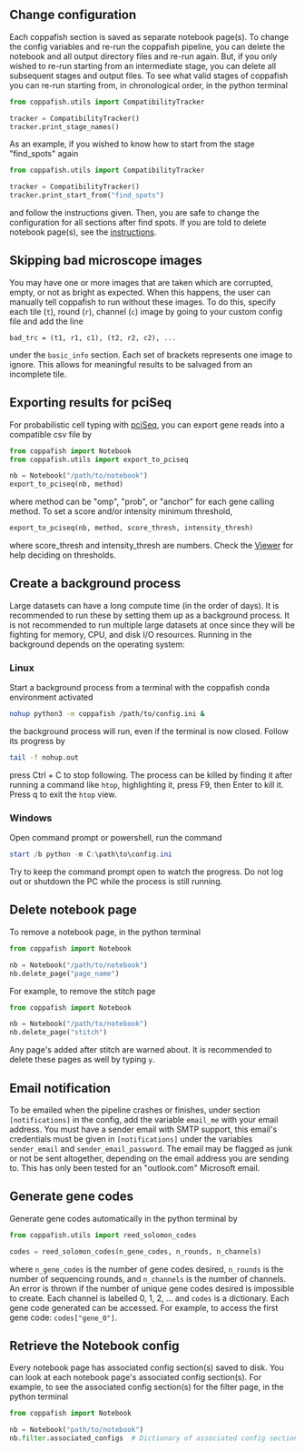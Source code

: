## Change configuration

Each coppafish section is saved as separate notebook page(s). To change the config variables and re-run the coppafish 
pipeline, you can delete the notebook and all output directory files and re-run again. But, if you only wished to 
re-run starting from an intermediate stage, you can delete all subsequent stages and output files. To see what valid 
stages of coppafish you can re-run starting from, in chronological order, in the python terminal

```py
from coppafish.utils import CompatibilityTracker

tracker = CompatibilityTracker()
tracker.print_stage_names()
```

As an example, if you wished to know how to start from the stage "find_spots" again

```py
from coppafish.utils import CompatibilityTracker

tracker = CompatibilityTracker()
tracker.print_start_from("find_spots")
```

and follow the instructions given. Then, you are safe to change the configuration for all sections after find spots. If 
you are told to delete notebook page(s), see the [instructions](#delete-notebook-page).

## Skipping bad microscope images

You may have one or more images that are taken which are corrupted, empty, or not as bright as expected. When this
happens, the user can manually tell coppafish to run without these images. To do this, specify each tile (`t`), round
(`r`), channel (`c`) image by going to your custom config file and add the line

```
bad_trc = (t1, r1, c1), (t2, r2, c2), ...
```

under the `basic_info` section. Each set of brackets represents one image to ignore. This allows for meaningful 
results to be salvaged from an incomplete tile.

## Exporting results for pciSeq

For probabilistic cell typing with [pciSeq](https://github.com/acycliq/pciSeq), you can export gene reads into a 
compatible csv file by 

```py
from coppafish import Notebook
from coppafish.utils import export_to_pciseq

nb = Notebook("/path/to/notebook")
export_to_pciseq(nb, method)
```

where method can be "omp", "prob", or "anchor" for each gene calling method. To set a score and/or intensity minimum 
threshold, 

```py
export_to_pciseq(nb, method, score_thresh, intensity_thresh)
```

where score_thresh and intensity_thresh are numbers. Check the [Viewer](diagnostics.md#viewer) for help deciding on 
thresholds.

## Create a background process

Large datasets can have a long compute time (in the order of days). It is recommended to run these by setting them up 
as a background process. It is not recommended to run multiple large datasets at once since they will be fighting for 
memory, CPU, and disk I/O resources. Running in the background depends on the operating system:

### Linux

Start a background process from a terminal with the coppafish conda environment activated

```bash
nohup python3 -m coppafish /path/to/config.ini &
```

the background process will run, even if the terminal is now closed. Follow its progress by

```bash
tail -f nohup.out
```

press Ctrl + C to stop following. The process can be killed by finding it after running a command like `htop`, 
highlighting it, press F9, then Enter to kill it. Press q to exit the `htop` view.

### Windows

Open command prompt or powershell, run the command

```powershell
start /b python -m C:\path\to\config.ini
```

Try to keep the command prompt open to watch the progress. Do not log out or shutdown the PC while the process is still 
running.

## Delete notebook page

To remove a notebook page, in the python terminal

```py
from coppafish import Notebook

nb = Notebook("/path/to/notebook")
nb.delete_page("page_name")
```

For example, to remove the stitch page

```py
from coppafish import Notebook

nb = Notebook("/path/to/notebook")
nb.delete_page("stitch")
```

Any page's added after stitch are warned about. It is recommended to delete these pages as well by typing `y`.

## Email notification

To be emailed when the pipeline crashes or finishes, under section `[notifications]` in the config, add the variable 
`email_me` with your email address. You must have a sender email with SMTP support, this email's credentials must be 
given in `[notifications]` under the variables `sender_email` and `sender_email_password`. The email may be flagged as 
junk or not be sent altogether, depending on the email address you are sending to. This has only been tested for an 
"outlook.com" Microsoft email.

## Generate gene codes

Generate gene codes automatically in the python terminal by

```py
from coppafish.utils import reed_solomon_codes

codes = reed_solomon_codes(n_gene_codes, n_rounds, n_channels)
```

where `n_gene_codes` is the number of gene codes desired, `n_rounds` is the number of sequencing rounds, and 
`n_channels` is the number of channels. An error is thrown if the number of unique gene codes desired is impossible to 
create. Each channel is labelled 0, 1, 2, ... and `codes` is a dictionary. Each gene code generated can be accessed. 
For example, to access the first gene code: `codes["gene_0"]`.

## Retrieve the Notebook config

Every notebook page has associated config section(s) saved to disk. You can look at each notebook page's associated 
config section(s). For example, to see the associated config section(s) for the filter page, in the python terminal

```py
from coppafish import Notebook

nb = Notebook("path/to/notebook")
nb.filter.associated_configs  # Dictionary of associated config sections.
```
